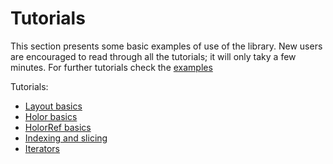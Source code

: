 # Tutorials

This section presents some basic examples of use of the library. New users are encouraged to read through all the tutorials; it will only taky a few minutes.
For further tutorials check the [examples](../getting_started/optional.html)

Tutorials:

- [Layout basics](./layout.html)
- [Holor basics](./holor.html)
- [HolorRef basics](./holorref.html)
- [Indexing and slicing](./indexing_slicing.html)
- [Iterators](./iterators.html)